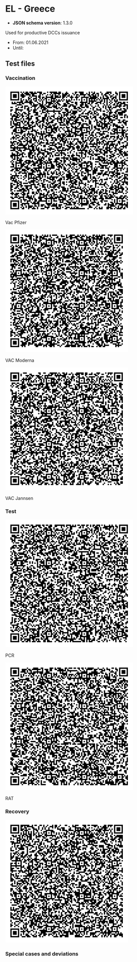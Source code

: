 # EL - Greece

* **JSON schema version**: 1.3.0

Used for productive DCCs issuance
* From: 01.06.2021
* Until:

## Test files

### Vaccination

![VAC Pfizer](VAC.png)

Vac Pfizer

![VAC Moderna](qr_dcc_vaccine_moderna_acceptance_v1.3_2021-07-20.png)

VAC Moderna

![VAC Janssen](qr_dcc_vaccine_janssen_acceptance_v1.3_2021-07-20.png)

VAC Jannsen

### Test

![TEST PCR](qr_dcc_test_PCR_acceptance_v1.3_2021-07-20.png)

PCR

![TEST RAT](qr_dcc_test_rapid_acceptance_v1.3_2021-07-20.png)

RAT

### Recovery

![REC](qr_dcc_vaccine_recovery_acceptance_v1.3_2021-07-20.png)

### Special cases and deviations
